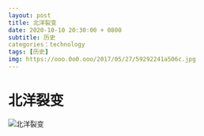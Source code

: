 ```yaml
---
layout: post
title: 北洋裂变
date: 2020-10-10 20:30:00 + 0800
subtitle: 历史
categories：technology
tags: [历史]
img: https://ooo.0o0.ooo/2017/05/27/59292241a506c.jpg
---
```



# 北洋裂变

![北洋裂变](https://tva1.sinaimg.cn/large/007S8ZIlly1gjkb3h4axdj30hs73mu0x.jpg)